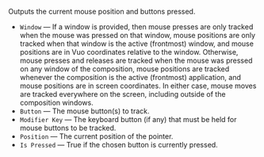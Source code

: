 Outputs the current mouse position and buttons pressed. 

   - `Window` — If a window is provided, then mouse presses are only tracked when the mouse was pressed on that window, mouse positions are only tracked when that window is the active (frontmost) window, and mouse positions are in Vuo coordinates relative to the window. Otherwise, mouse presses and releases are tracked when the mouse was pressed on any window of the composition, mouse positions are tracked whenever the composition is the active (frontmost) application, and mouse positions are in screen coordinates. In either case, mouse moves are tracked everywhere on the screen, including outside of the composition windows.
   - `Button` — The mouse button(s) to track. 
   - `Modifier Key` — The keyboard button (if any) that must be held for mouse buttons to be tracked. 
   - `Position` — The current position of the pointer. 
   - `Is Pressed` — True if the chosen button is currently pressed. 
